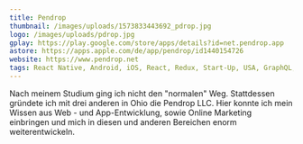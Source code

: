 ```yaml
---
title: Pendrop
thumbnail: /images/uploads/1573833443692_pdrop.jpg
logo: /images/uploads/pdrop.jpg
gplay: https://play.google.com/store/apps/details?id=net.pendrop.app
astore: https://apps.apple.com/de/app/pendrop/id1440154726
website: https://www.pendrop.net
tags: React Native, Android, iOS, React, Redux, Start-Up, USA, GraphQL, Firebase
---
```

Nach meinem Studium ging ich nicht den "normalen" Weg. Stattdessen gründete ich mit drei anderen in Ohio die Pendrop LLC. Hier konnte ich mein Wissen aus Web - und App-Entwicklung, sowie Online Marketing einbringen und mich in diesen und anderen Bereichen enorm weiterentwickeln.